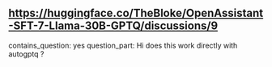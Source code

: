 ## https://huggingface.co/TheBloke/OpenAssistant-SFT-7-Llama-30B-GPTQ/discussions/9

contains_question: yes
question_part: Hi does this work directly with autogptq ?